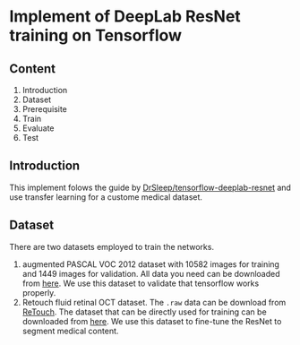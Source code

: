 # Implement of DeepLab ResNet training on Tensorflow

## Content
1. Introduction
2. Dataset
3. Prerequisite
4. Train
5. Evaluate
6. Test

## Introduction
This implement folows the guide by [DrSleep/tensorflow-deeplab-resnet](https://github.com/DrSleep/tensorflow-deeplab-resnet) and use transfer learning for a custome medical dataset.


## Dataset
There are two datasets employed to train the networks.
1. augmented PASCAL VOC 2012 dataset with 10582 images for training and 1449 images for validation. All data you need can be downloaded from [here](). We use this dataset to validate that tensorflow works properly. 
1. Retouch fluid retinal OCT dataset. The `.raw` data can be download from [ReTouch](). The dataset that can be directly used for training can be downloaded from [here](). We use this dataset to fine-tune the ResNet to segment medical content.
